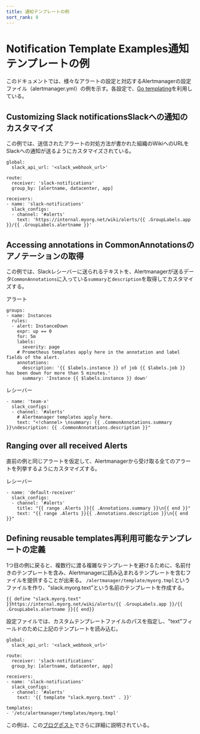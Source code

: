 ```yaml
---
title: 通知テンプレートの例
sort_rank: 8
---
```

# <span class="original-header">Notification Template Examples</span>通知テンプレートの例

このドキュメントでは、様々なアラートの設定と対応するAlertmanagerの設定ファイル（alertmanager.yml）の例を示す。各設定で、[Go templating](http://golang.org/pkg/text/template/)を利用している。

## <span class="original-header">Customizing Slack notifications</span>Slackへの通知のカスタマイズ

この例では、送信されたアラートの対処方法が書かれた組織のWikiへのURLをSlackへの通知が送るようにカスタマイズされている。

```
global:
  slack_api_url: '<slack_webhook_url>'

route:
  receiver: 'slack-notifications'
  group_by: [alertname, datacenter, app]

receivers:
- name: 'slack-notifications'
  slack_configs:
  - channel: '#alerts'
    text: 'https://internal.myorg.net/wiki/alerts/{{ .GroupLabels.app }}/{{ .GroupLabels.alertname }}'
```

## <span class="original-header">Accessing annotations in </span>CommonAnnotationsのアノテーションの取得

この例では、Slackレシーバーに送られるテキストを、Alertmanagerが送るデータ`CommonAnnotations`に入っている`summary`と`description`を取得してカスタマイズする。

アラート

```
groups:
- name: Instances
  rules:
  - alert: InstanceDown
    expr: up == 0
    for: 5m
    labels:
      severity: page
    # Prometheus templates apply here in the annotation and label fields of the alert.
    annotations:
      description: '{{ $labels.instance }} of job {{ $labels.job }} has been down for more than 5 minutes.'
      summary: 'Instance {{ $labels.instance }} down'
```

レシーバー

```
- name: 'team-x'
  slack_configs:
  - channel: '#alerts'
    # Alertmanager templates apply here.
    text: "<!channel> \nsummary: {{ .CommonAnnotations.summary }}\ndescription: {{ .CommonAnnotations.description }}"
```

## Ranging over all received Alerts

直前の例と同じアラートを仮定して、Alertmanagerから受け取る全てのアラートを列挙するようにカスタマイズする。

レシーバー

```
- name: 'default-receiver'
  slack_configs:
  - channel: '#alerts'
    title: "{{ range .Alerts }}{{ .Annotations.summary }}\n{{ end }}"
    text: "{{ range .Alerts }}{{ .Annotations.description }}\n{{ end }}"
```

## <span class="original-header">Defining reusable templates</span>再利用可能なテンプレートの定義

1つ目の例に戻ると、複数行に渡る複雑なテンプレートを避けるために、名前付きのテンプレートを含み、Alertmanagerに読み込まれるテンプレートを含むファイルを提供することが出来る。
`/alertmanager/template/myorg.tmpl`というファイルを作り、"slack.myorg.text"という名前のテンプレートを作成する。

```
{{ define "slack.myorg.text" }}https://internal.myorg.net/wiki/alerts/{{ .GroupLabels.app }}/{{ .GroupLabels.alertname }}{{ end}}
```

設定ファイルでは、カスタムテンプレートファイルのパスを指定し、"text"フィールドのために上記のテンプレートを読み込む。

```
global:
  slack_api_url: '<slack_webhook_url>'

route:
  receiver: 'slack-notifications'
  group_by: [alertname, datacenter, app]

receivers:
- name: 'slack-notifications'
  slack_configs:
  - channel: '#alerts'
    text: '{{ template "slack.myorg.text" . }}'

templates:
- '/etc/alertmanager/templates/myorg.tmpl'
```

この例は、この[ブログポスト](https://prometheus.io/blog/2016/03/03/custom-alertmanager-templates/)でさらに詳細に説明されている。
